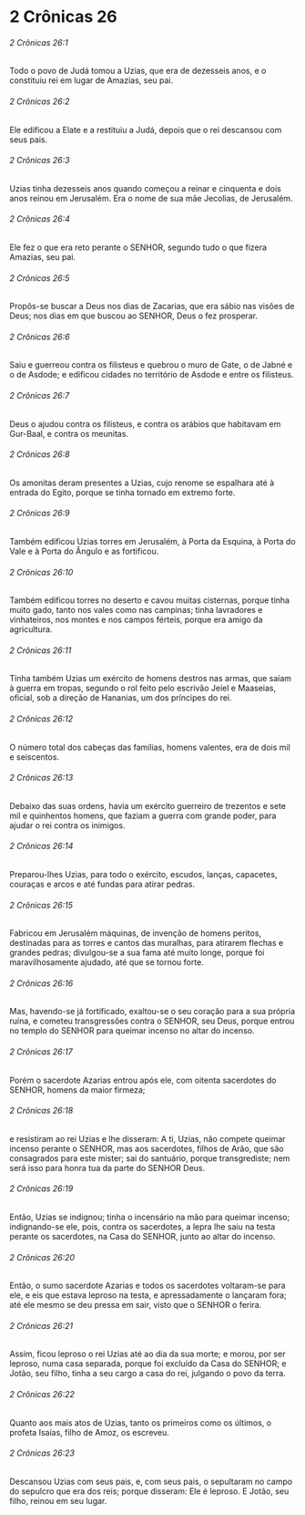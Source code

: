# 2 Crônicas 26

###### 2 Crônicas 26:1

Todo o povo de Judá tomou a Uzias, que era de dezesseis anos, e o constituiu rei em lugar de Amazias, seu pai.

###### 2 Crônicas 26:2

Ele edificou a Elate e a restituiu a Judá, depois que o rei descansou com seus pais.

###### 2 Crônicas 26:3

Uzias tinha dezesseis anos quando começou a reinar e cinquenta e dois anos reinou em Jerusalém. Era o nome de sua mãe Jecolias, de Jerusalém.

###### 2 Crônicas 26:4

Ele fez o que era reto perante o SENHOR, segundo tudo o que fizera Amazias, seu pai.

###### 2 Crônicas 26:5

Propôs-se buscar a Deus nos dias de Zacarias, que era sábio nas visões de Deus; nos dias em que buscou ao SENHOR, Deus o fez prosperar.

###### 2 Crônicas 26:6

Saiu e guerreou contra os filisteus e quebrou o muro de Gate, o de Jabné e o de Asdode; e edificou cidades no território de Asdode e entre os filisteus.

###### 2 Crônicas 26:7

Deus o ajudou contra os filisteus, e contra os arábios que habitavam em Gur-Baal, e contra os meunitas.

###### 2 Crônicas 26:8

Os amonitas deram presentes a Uzias, cujo renome se espalhara até à entrada do Egito, porque se tinha tornado em extremo forte.

###### 2 Crônicas 26:9

Também edificou Uzias torres em Jerusalém, à Porta da Esquina, à Porta do Vale e à Porta do Ângulo e as fortificou.

###### 2 Crônicas 26:10

Também edificou torres no deserto e cavou muitas cisternas, porque tinha muito gado, tanto nos vales como nas campinas; tinha lavradores e vinhateiros, nos montes e nos campos férteis, porque era amigo da agricultura.

###### 2 Crônicas 26:11

Tinha também Uzias um exército de homens destros nas armas, que saíam à guerra em tropas, segundo o rol feito pelo escrivão Jeiel e Maaseias, oficial, sob a direção de Hananias, um dos príncipes do rei.

###### 2 Crônicas 26:12

O número total dos cabeças das famílias, homens valentes, era de dois mil e seiscentos.

###### 2 Crônicas 26:13

Debaixo das suas ordens, havia um exército guerreiro de trezentos e sete mil e quinhentos homens, que faziam a guerra com grande poder, para ajudar o rei contra os inimigos.

###### 2 Crônicas 26:14

Preparou-lhes Uzias, para todo o exército, escudos, lanças, capacetes, couraças e arcos e até fundas para atirar pedras.

###### 2 Crônicas 26:15

Fabricou em Jerusalém máquinas, de invenção de homens peritos, destinadas para as torres e cantos das muralhas, para atirarem flechas e grandes pedras; divulgou-se a sua fama até muito longe, porque foi maravilhosamente ajudado, até que se tornou forte.

###### 2 Crônicas 26:16

Mas, havendo-se já fortificado, exaltou-se o seu coração para a sua própria ruína, e cometeu transgressões contra o SENHOR, seu Deus, porque entrou no templo do SENHOR para queimar incenso no altar do incenso.

###### 2 Crônicas 26:17

Porém o sacerdote Azarias entrou após ele, com oitenta sacerdotes do SENHOR, homens da maior firmeza;

###### 2 Crônicas 26:18

e resistiram ao rei Uzias e lhe disseram: A ti, Uzias, não compete queimar incenso perante o SENHOR, mas aos sacerdotes, filhos de Arão, que são consagrados para este mister; sai do santuário, porque transgrediste; nem será isso para honra tua da parte do SENHOR Deus.

###### 2 Crônicas 26:19

Então, Uzias se indignou; tinha o incensário na mão para queimar incenso; indignando-se ele, pois, contra os sacerdotes, a lepra lhe saiu na testa perante os sacerdotes, na Casa do SENHOR, junto ao altar do incenso.

###### 2 Crônicas 26:20

Então, o sumo sacerdote Azarias e todos os sacerdotes voltaram-se para ele, e eis que estava leproso na testa, e apressadamente o lançaram fora; até ele mesmo se deu pressa em sair, visto que o SENHOR o ferira.

###### 2 Crônicas 26:21

Assim, ficou leproso o rei Uzias até ao dia da sua morte; e morou, por ser leproso, numa casa separada, porque foi excluído da Casa do SENHOR; e Jotão, seu filho, tinha a seu cargo a casa do rei, julgando o povo da terra.

###### 2 Crônicas 26:22

Quanto aos mais atos de Uzias, tanto os primeiros como os últimos, o profeta Isaías, filho de Amoz, os escreveu.

###### 2 Crônicas 26:23

Descansou Uzias com seus pais, e, com seus pais, o sepultaram no campo do sepulcro que era dos reis; porque disseram: Ele é leproso. E Jotão, seu filho, reinou em seu lugar.

